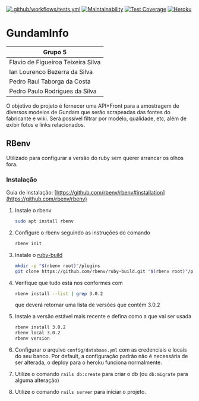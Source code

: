 [![.github/workflows/tests.yml](https://github.com/pedrorault/gundaminfo/actions/workflows/tests.yml/badge.svg)](https://github.com/pedrorault/gundaminfo/actions/workflows/tests.yml)
[![Maintainability](https://api.codeclimate.com/v1/badges/ccf5b3f9067cd1231d30/maintainability)](https://codeclimate.com/github/pedrorault/gundaminfo/maintainability)
[![Test Coverage](https://api.codeclimate.com/v1/badges/ccf5b3f9067cd1231d30/test_coverage)](https://codeclimate.com/github/pedrorault/gundaminfo/test_coverage)
[![Heroku](https://img.icons8.com/color/30/000000/heroku.png)](https://gundaminfo.herokuapp.com/)


# GundamInfo

| Grupo 5 |
| --- |
| Flavio de Figueiroa Teixeira Silva |
| Ian Lourenco Bezerra da Silva | 
| Pedro Raul Taborga da Costa | 
| Pedro Paulo Rodrigues da Silva |

O objetivo do projeto é fornecer uma API+Front para a amostragem de diversos modelos de Gundam que serão scrapeadas das fontes do fabricante e wiki. Será possível filtrar por modelo, qualidade, etc, além de exibir fotos e links relacionados.

## RBenv

Utilizado para configurar a versão do ruby sem querer arrancar os olhos fora.

### Instalação

Guia de instalação: [https://github.com/rbenv/rbenv#installation](https://github.com/rbenv/rbenv)
1. Instale o rbenv
    ```sh 
    sudo apt install rbenv 
    ```
2. Configure o rbenv seguindo as instruções do comando
    ```sh 
    rbenv init
    ```
3. Instale o [ruby-build](https://github.com/rbenv/ruby-build#installation)
    ```sh
    mkdir -p "$(rbenv root)"/plugins
    git clone https://github.com/rbenv/ruby-build.git "$(rbenv root)"/plugins/ruby-build
    ```
4. Verifique que tudo está nos conformes com
    ```sh
    rbenv install --list | grep 3.0.2
    ```
    que deverá retornar uma lista de versões que contém 3.0.2
5. Instale a versão estável mais recente e defina como a que vai ser usada
    ```sh
    rbenv install 3.0.2
    rbenv local 3.0.2
    rbenv version
    ```

1. Configurar o arquivo ```config/database.yml``` com as credenciais e locais do seu banco. Por default, a configuração padrão não é necessária de ser alterada, o deploy para o heroku funciona normalmente.

2. Utilize o comando ```rails db:create``` para criar o db (ou ```db:migrate``` para alguma alteração)

3. Utilize o comando ```rails server``` para iniciar o projeto.